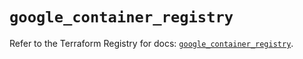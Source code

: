 # `google_container_registry`

Refer to the Terraform Registry for docs: [`google_container_registry`](https://registry.terraform.io/providers/hashicorp/google/6.25.0/docs/resources/container_registry).
